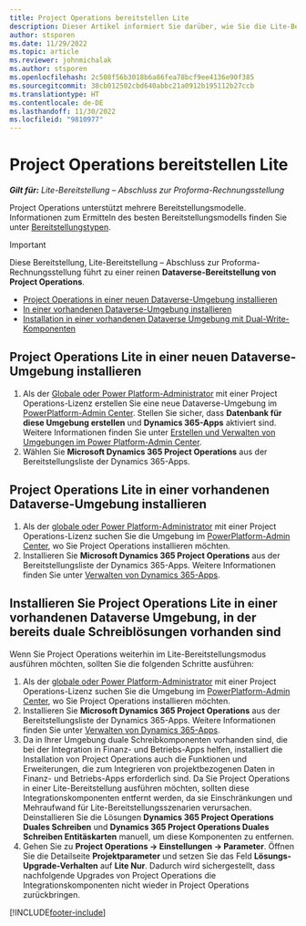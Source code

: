 ```yaml
---
title: Project Operations bereitstellen Lite
description: Dieser Artikel informiert Sie darüber, wie Sie die Lite-Bereitstellung von Project Operations - Deal zur Proforma-Fakturierung installieren können.
author: stsporen
ms.date: 11/29/2022
ms.topic: article
ms.reviewer: johnmichalak
ms.author: stsporen
ms.openlocfilehash: 2c508f56b3018b6a86fea78bcf9ee4136e90f385
ms.sourcegitcommit: 38cb012502cbd640abbc21a0912b195112b27ccb
ms.translationtype: HT
ms.contentlocale: de-DE
ms.lasthandoff: 11/30/2022
ms.locfileid: "9810977"
---
```

# <a name="deploy-project-operations-lite"></a>Project Operations bereitstellen Lite

_**Gilt für:** Lite-Bereitstellung – Abschluss zur Proforma-Rechnungsstellung_



Project Operations unterstützt mehrere Bereitstellungsmodelle. Informationen zum Ermitteln des besten Bereitstellungsmodells finden Sie unter [Bereitstellungstypen](determine-deployment-type.md).


> [!IMPORTANT]
> Diese Bereitstellung, Lite-Bereitstellung – Abschluss zur Proforma-Rechnungsstellung führt zu einer reinen **Dataverse-Bereitstellung von Project Operations**.

- [Project Operations in einer neuen Dataverse-Umgebung installieren](#new)
- [In einer vorhandenen Dataverse-Umgebung installieren](#existing)
- [Installation in einer vorhandenen Dataverse Umgebung mit Dual-Write-Komponenten](#existingdw)



## <a name="install-project-operations-lite-to-a-new-dataverse-environment"></a><a name="new"></a>Project Operations Lite in einer neuen Dataverse-Umgebung installieren

1. Als der [Globale oder Power Platform-Administrator](/power-platform/admin/global-service-administrators-can-administer-without-license) mit einer Project Operations-Lizenz erstellen Sie eine neue Dataverse-Umgebung im [PowerPlatform-Admin Center](https://admin.powerplatform.com). Stellen Sie sicher, dass **Datenbank für diese Umgebung erstellen** und **Dynamics 365-Apps** aktiviert sind. Weitere Informationen finden Sie unter [Erstellen und Verwalten von Umgebungen im Power Platform-Admin Center](/power-platform/admin/create-environment#create-an-environment-in-the-power-platform-admin-center).
1. Wählen Sie **Microsoft Dynamics 365 Project Operations** aus der Bereitstellungsliste der Dynamics 365-Apps.


## <a name="install-project-operations-lite-to-an-existing-dataverse-environment"></a><a name="existing"></a>Project Operations Lite in einer vorhandenen Dataverse-Umgebung installieren 
1. Als der [globale oder Power Platform-Administrator](/power-platform/admin/global-service-administrators-can-administer-without-license) mit einer Project Operations-Lizenz suchen Sie die Umgebung im [PowerPlatform-Admin Center](https://admin.powerplatform.com), wo Sie Project Operations installieren möchten.
1. Installieren Sie **Microsoft Dynamics 365 Project Operations** aus der Bereitstellungsliste der Dynamics 365-Apps. Weitere Informationen finden Sie unter [Verwalten von Dynamics 365-Apps](/power-platform/admin/manage-apps).

## <a name="install-project-operations-lite-to-an-existing-dataverse-environment-where-dual-write-solutions-are-already-present"></a><a name="existingdw"></a>Installieren Sie Project Operations Lite in einer vorhandenen Dataverse Umgebung, in der bereits duale Schreiblösungen vorhanden sind

Wenn Sie Project Operations weiterhin im Lite-Bereitstellungsmodus ausführen möchten, sollten Sie die folgenden Schritte ausführen:

1. Als der [globale oder Power Platform-Administrator](/power-platform/admin/global-service-administrators-can-administer-without-license) mit einer Project Operations-Lizenz suchen Sie die Umgebung im [PowerPlatform-Admin Center](https://admin.powerplatform.com), wo Sie Project Operations installieren möchten.
1. Installieren Sie **Microsoft Dynamics 365 Project Operations** aus der Bereitstellungsliste der Dynamics 365-Apps. Weitere Informationen finden Sie unter [Verwalten von Dynamics 365-Apps](/power-platform/admin/manage-apps).
1. Da in Ihrer Umgebung duale Schreibkomponenten vorhanden sind, die bei der Integration in Finanz- und Betriebs-Apps helfen, installiert die Installation von Project Operations auch die Funktionen und Erweiterungen, die zum Integrieren von projektbezogenen Daten in Finanz- und Betriebs-Apps erforderlich sind. Da Sie Project Operations in einer Lite-Bereitstellung ausführen möchten, sollten diese Integrationskomponenten entfernt werden, da sie Einschränkungen und Mehraufwand für Lite-Bereitstellungsszenarien verursachen. Deinstallieren Sie die Lösungen **Dynamics 365 Project Operations Duales Schreiben** und **Dynamics 365 Project Operations Duales Schreiben Entitäskarten** manuell, um diese Komponenten zu entfernen.
1. Gehen Sie zu **Project Operations -> Einstellungen -> Parameter**. Öffnen Sie die Detailseite **Projektparameter** und setzen Sie das Feld **Lösungs-Upgrade-Verhalten** auf **Lite Nur**. Dadurch wird sichergestellt, dass nachfolgende Upgrades von Project Operations die Integrationskomponenten nicht wieder in Project Operations zurückbringen.  

[!INCLUDE[footer-include](../includes/footer-banner.md)]
